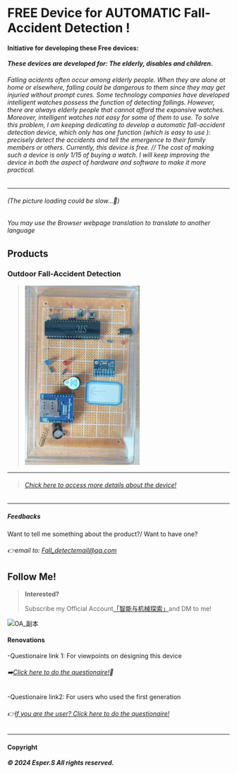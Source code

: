 # FREE Device for AUTOMATIC Fall-Accident Detection !


#### Initiative for developing these Free devices:

**_These devices are developed for: The elderly, disables and children._**
###### Falling acidents often occur among elderly people. When they are alone at home or elsewhere, falling could be dangerous to them since they may get injuried without prompt cures. Some technology companies have developed intelligent watches possess the function of detecting fallings. However, there are always elderly people that cannot afford the expansive watches. Moreover, intelligent watches not easy for some of them to use. To solve this problem, I am keeping dedicating to develop a automatic fall-accident detection device, which only has one function (which is easy to use ): precisely detect the accidents and tell the emergence to their family members or others. Currently, this device is free. // The cost of making such a device is only 1/15 of buying a watch. I will keep improving the device in both the aspect of hardware and software to make it more practical.

---
###### (The picture loading could be slow...🐌)
###### You may use the Browser webpage translation to translate to another language


## Products

### Outdoor Fall-Accident Detection


> ![DATA](V11.png)

---
> ######  [Chick here to access more details about the device!](https://esperaa.github.io/Moreinfos/)

---

 
##### Feedbacks
Want to tell me something about the product?/ Want to have one?
###### 👉email to: Fall_detectemail@qq.com


## Follow Me!

> **Interested?**
> 
> Subscribe my Official Account[「智能与机械探索」](https://esperaa.github.io/WebextensionforAutome-/)and DM to me!
> 

<img width="255" alt="OA_副本" src="https://github.com/Esperaa/meaidevice/assets/156643030/228ad1d2-c708-4956-82b1-a82b929415d9">

#### Renovations


-Questionaire link 1: For viewpoints on designing this device
###### ➡️[Click here to do the questionaire!](https://v.wjx.cn/vm/Q2Frjo2.aspx#)📝

-Questionaire link2: For users who used the first generation
###### 👉[If you are the user? Click here to do the questionaire!](https://www.wjx.cn/vm/Q72F9Z0.aspx# )

---

#### Copyright

**_© 2024 Esper.S All rights reserved._**

